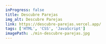 ```yaml
---
inProgress: false
title: Descubre Parejas
img_alt: Descubre Parejas
link: https://descubre-parejas.vercel.app/
tags: ['HTML', 'CSS', 'JavaScript']
imagePath: ./min-descubre-parejas.jpg
---
```

